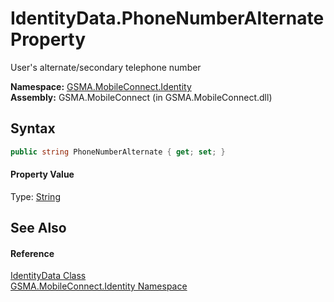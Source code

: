 IdentityData.PhoneNumberAlternate Property
==========================================
User's alternate/secondary telephone number

**Namespace:** [GSMA.MobileConnect.Identity][1]  
**Assembly:** GSMA.MobileConnect (in GSMA.MobileConnect.dll)

Syntax
------

```csharp
public string PhoneNumberAlternate { get; set; }
```

#### Property Value
Type: [String][2]

See Also
--------

#### Reference
[IdentityData Class][3]  
[GSMA.MobileConnect.Identity Namespace][1]  

[1]: ../README.md
[2]: http://msdn.microsoft.com/en-us/library/s1wwdcbf
[3]: README.md
[4]: ../../_icons/Help.png